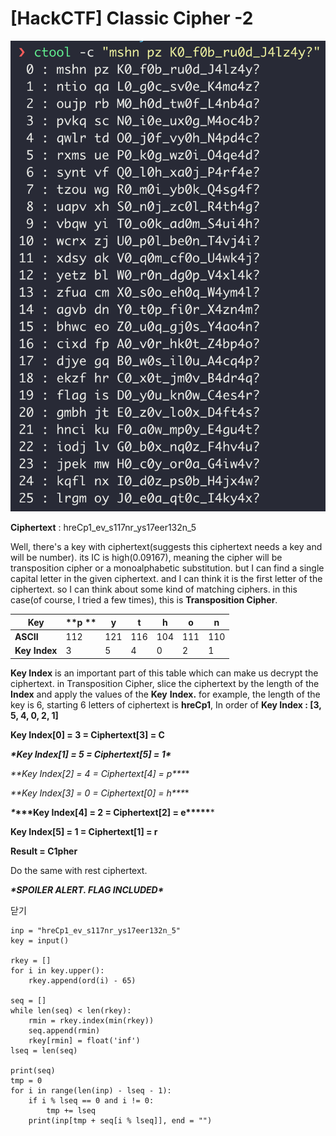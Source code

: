 # [HackCTF] Classic Cipher -2

![download (5)](https://github.com/lsh745/CTF/blob/master/HackCTF/pic/download%20(5).png)

**Ciphertext** : hreCp1_ev_s117nr_ys17eer132n_5

 

Well, there's a key with ciphertext(suggests this ciphertext needs a key and will be number). its IC is high(0.09167), meaning the cipher will be transposition cipher or a monoalphabetic substitution. but I can find a single capital letter in the given ciphertext. and I can think it is the first letter of the ciphertext. so I can think about some kind of matching ciphers. in this case(of course, I tried a few times), this is **Transposition Cipher**.

 

| **Key**       | **p ** | **y** | **t** | **h** | **o** | **n** |
| ------------- | ------ | ----- | ----- | ----- | ----- | ----- |
| **ASCII**     | 112    | 121   | 116   | 104   | 111   | 110   |
| **Key Index** | 3      | 5     | 4     | 0     | 2     | 1     |

**Key Index** is an important part of this table which can make us decrypt the ciphertext. in Transposition Cipher, slice the ciphertext by the length of the **Index** and apply the values of the **Key** **Index.** for example, the length of the key is 6, starting 6 letters of ciphertext is **hreCp1**, In order of **Key Index : [3, 5, 4, 0, 2, 1]**

 

**Key Index[0] = 3 = Ciphertext[3] = C**

***\*Key Index[1] = 5 = Ciphertext[5] = 1\****

***\**\*Key Index[2] = 4 = Ciphertext[4] = p\*\**\***

***\**\*Key Index[3] = 0 = Ciphertext[0] = h\*\**\***

***\**\*\*\*Key Index[4] = 2 = Ciphertext[2] = e\*\*\*\*\****

**Key Index[5] = 1 = Ciphertext[1] = r**

 

**Result = C1pher**

 

Do the same with rest ciphertext.

 

***\*SPOILER ALERT. FLAG INCLUDED\****

닫기

```
inp = "hreCp1_ev_s117nr_ys17eer132n_5"
key = input()

rkey = []
for i in key.upper():
    rkey.append(ord(i) - 65)

seq = []
while len(seq) < len(rkey):
    rmin = rkey.index(min(rkey))
    seq.append(rmin)
    rkey[rmin] = float('inf')
lseq = len(seq)

print(seq)
tmp = 0
for i in range(len(inp) - lseq - 1):
    if i % lseq == 0 and i != 0:
        tmp += lseq
    print(inp[tmp + seq[i % lseq]], end = "")
```

